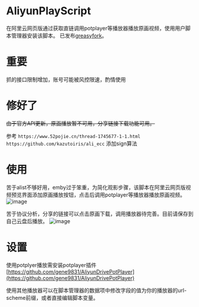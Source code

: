 # AliyunPlayScript
在阿里云网页版通过获取直链调用potplayer等播放器播放原画视频，使用用户脚本管理器安装该脚本。
已发布[greasyfork](https://greasyfork.org/zh-CN/scripts/460014-%E9%98%BF%E9%87%8C%E4%BA%91%E5%8E%9F%E7%94%BB%E6%92%AD%E6%94%BE)。

# 重要

抓的接口限制增加，账号可能被风控限速，酌情使用

# 修好了

~~由于官方API更新，原画播放暂不可用，分享链接下载功能可用。~~

参考
`https://www.52pojie.cn/thread-1745677-1-1.html`
`https://github.com/kazutoiris/ali_ecc`
添加sign算法

# 使用
苦于alist不够好用，emby过于笨重，为简化观影步骤，该脚本在阿里云网页版视频预览界面添加原画播放按钮，点击后调用potplayer等播放器播放原画视频。
![image](https://user-images.githubusercontent.com/19631976/215684134-d7cfb289-1b85-4ba6-b865-b51645c6cd13.png)

苦于协议分析，分享的链接可以点击原画下载，调用播放器待完善。目前请保存到自己云盘后播放。
![image](https://user-images.githubusercontent.com/19631976/215684656-2b04391f-a85b-448f-87af-718cdd1099d3.png)

# 设置
使用potplyer播放需安装potplayer插件 [https://github.com/gene9831/AliyunDrivePotPlayer](https://github.com/gene9831/AliyunDrivePotPlayer)

使用其他播放器可以在脚本管理器的数据项中修改字段的值为你的播放器的url-scheme前缀，或者直接编辑脚本变量。
